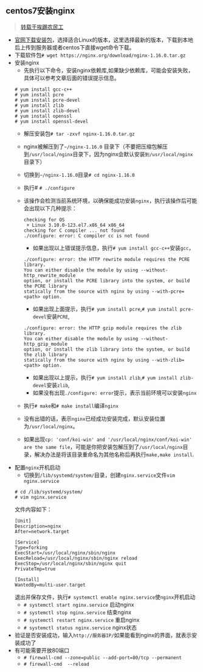 ## centos7安装nginx
> [转载于挨踢农民工](http://www.zhaoweihua.cn/article/30/nginx1.11-centos7.html)

- [官网下载安装包](http://nginx.org/en/download.html)，选择适合Linux的版本，这里选择最新的版本，下载到本地后上传到服务器或者centos下直接wget命令下载。
- 下载软件包`# wget https://nginx.org/download/nginx-1.16.0.tar.gz`
- 安装nginx
    - 先执行以下命令，安装nginx依赖库,如果缺少依赖库，可能会安装失败，具体可以参考文章后面的错误提示信息。
    ```
    # yum install gcc-c++
    # yum install pcre
    # yum install pcre-devel
    # yum install zlib 
    # yum install zlib-devel
    # yum install openssl
    # yum install openssl-devel
    ```
    - 解压安装包`# tar -zxvf nginx-1.16.0.tar.gz`
    - nginx被解压到了`~/nginx-1.16.0` 目录下（不要把压缩包解压到`/usr/local/nginx`目录下，因为nginx会默认安装`到/usr/local/nginx`目录下）
    - 切换到`~/nginx-1.16.0`目录`# cd nginx-1.16.0`
    - 执行# `# ./configure`
    - 该操作会检测当前系统环境，以确保能成功安装`nginx`，执行该操作后可能会出现以下几种提示：
    
        ```
        checking for OS
         + Linux 3.10.0-123.el7.x86_64 x86_64
        checking for C compiler ... not found
        ./configure: error: C compiler cc is not found
        ```
        - 如果出现以上错误提示信息，执行`# yum install gcc-c++`安装`gcc`，
        ```
        ./configure: error: the HTTP rewrite module requires the PCRE library.
        You can either disable the module by using --without-http_rewrite_module
        option, or install the PCRE library into the system, or build the PCRE library
        statically from the source with nginx by using --with-pcre=<path> option.
        ```
        - 如果出现上面提示，执行`# yum install pcre`,`# yum install pcre-devel`安装`PCRE`,
        ```
        ./configure: error: the HTTP gzip module requires the zlib library.
        You can either disable the module by using --without-http_gzip_module
        option, or install the zlib library into the system, or build the zlib library
        statically from the source with nginx by using --with-zlib=<path> option.
        ```
        - 如果出现以上提示，执行`# yum install zlib`,`# yum install zlib-devel`安装`zlib`,
        - 如果没有出现`./configure: error`提示，表示当前环境可以安装`nginx`
    - 执行`# make`和`# make install`编译`nginx`
    - 没有出错的话，表示`nginx`已经成功安装完成，默认安装位置为`/usr/local/nginx`。
    - 如果出现`cp: 'conf/koi-win' and '/usr/local/nginx/conf/koi-win' are the same file`，可能是你把安装包解压到了`/usr/local/nginx`目录，解决办法是将该目录重命名为其他名称后再执行`make,make install`.
- 配置`nginx`开机启动
    - 切换到`/lib/systemd/system/`目录，创建`nginx.service`文件`vim nginx.service`
    ```
    # cd /lib/systemd/system/
    # vim nginx.service
    ```
    文件内容如下：
    ```
    [Unit]
    Description=nginx 
    After=network.target 
       
    [Service] 
    Type=forking 
    ExecStart=/usr/local/nginx/sbin/nginx
    ExecReload=/usr/local/nginx/sbin/nginx reload
    ExecStop=/usr/local/nginx/sbin/nginx quit
    PrivateTmp=true 
       
    [Install] 
    WantedBy=multi-user.target
    ```
    退出并保存文件，执行`# systemctl enable nginx.service`使`nginx`开机启动
    - `# systemctl start nginx.service`      启动nginx
    - `# systemctl stop nginx.service`       结束nginx
    - `# systemctl restart nginx.service`    重启nginx
    - `# systemctl status nginx.service`     nginx状态
- 验证是否安装成功，输入`http://服务器IP/`如果能看到nginx的界面，就表示安装成功了
- 有可能需要开放80端口
    - `# firewall-cmd --zone=public --add-port=80/tcp --permanent`
    - `# firewall-cmd  --reload`
